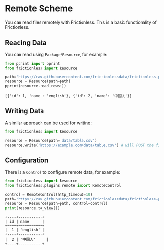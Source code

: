 # Remote Scheme

You can read files remotely with Frictionless. This is a basic functionality of Frictionless.

## Reading Data

You can read using `Package/Resource`, for example:

```python tabs=Python
from pprint import pprint
from frictionless import Resource

path='https://raw.githubusercontent.com/frictionlessdata/frictionless-py/master/data/table.csv'
resource = Resource(path=path)
pprint(resource.read_rows())
```
```
[{'id': 1, 'name': 'english'}, {'id': 2, 'name': '中国人'}]
```

## Writing Data

A similar approach can be used for writing:

```python tabs=Python
from frictionless import Resource

resource = Resource(path='data/table.csv')
resource.write('https://example.com/data/table.csv') # will POST the file to the server
```

## Configuration

There is a `Control` to configure remote data, for example:

```python tabs=Python
from frictionless import Resource
from frictionless.plugins.remote import RemoteControl

control = RemoteControl(http_timeout=10)
path='https://raw.githubusercontent.com/frictionlessdata/frictionless-py/master/data/table.csv'
resource = Resource(path=path, control=control)
print(resource.to_view())
```
```
+----+-----------+
| id | name      |
+====+===========+
|  1 | 'english' |
+----+-----------+
|  2 | '中国人'     |
+----+-----------+
```
